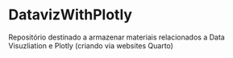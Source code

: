 # DatavizWithPlotly

Repositório destinado a armazenar materiais relacionados a Data Visuzliation e Plotly (criando via websites Quarto)
